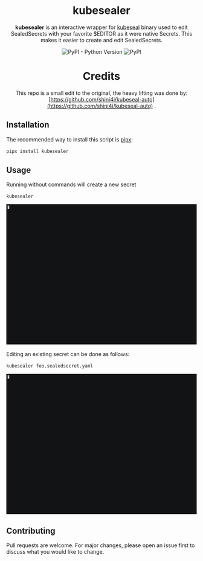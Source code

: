 <div align="center">

# kubesealer

<b>kubesealer</b> is an interactive wrapper for [kubeseal](https://github.com/bitnami-labs/sealed-secrets) binary used to edit SealedSecrets with your favorite $EDITOR as it were native Secrets. This makes it easier to create and edit SealedSecrets.


![PyPI - Python Version](https://img.shields.io/pypi/pyversions/kubesealer?style=plastic)
![PyPI](https://img.shields.io/pypi/v/kubesealer?style=plastic)

# Credits

This repo is a small edit to the original, the heavy lifting was done by: [https://github.com/shini4i/kubeseal-auto](https://github.com/shini4i/kubeseal-auto) .


</div>

## Installation

The recommended way to install this script is [pipx](https://github.com/pypa/pipx):

```bash
pipx install kubesealer
```

## Usage

Running without commands will create a new secret

```
kubesealer
```

<img src="https://raw.githubusercontent.com/shini4i/assets/main/src/kubeseal-auto/demo.gif" alt="Showcase" style="max-width: 100%;" width="620">

Editing an existing secret can be done as follows:

```
kubesealer foo.sealedsecret.yaml
```

<img src="https://raw.githubusercontent.com/shini4i/assets/main/src/kubeseal-auto/demo.gif" alt="Showcase" style="max-width: 100%;" width="620">

## Contributing

Pull requests are welcome. For major changes, please open an issue first to discuss what you would like to change.
